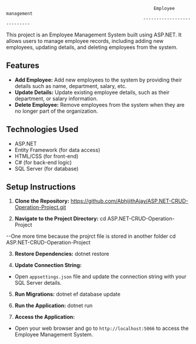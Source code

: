                                                             Employee management 
                                                        ---------------------------
This project is an Employee Management System built using ASP.NET. It allows users to manage employee records, including adding new employees, updating details, and deleting employees from the system.

## Features

- **Add Employee:** Add new employees to the system by providing their details such as name, department, salary, etc.
- **Update Details:** Update existing employee details, such as their department, or salary information.
- **Delete Employee:** Remove employees from the system when they are no longer part of the organization.

## Technologies Used

- ASP.NET
- Entity Framework (for data access)
- HTML/CSS (for front-end)
- C# (for back-end logic)
- SQL Server (for database)

## Setup Instructions

1. **Clone the Repository:**
https://github.com/AbhijithAjay/ASP.NET-CRUD-Operation-Project.git

2. **Navigate to the Project Directory:**
cd ASP.NET-CRUD-Operation-Project

--One more time because the projrct file is stored in another folder
cd ASP.NET-CRUD-Operation-Project

3. **Restore Dependencies:**
dotnet restore

4. **Update Connection String:**
- Open `appsettings.json` file and update the connection string with your SQL Server details.

5. **Run Migrations:**
dotnet ef database update

6. **Run the Application:**
dotnet run

7. **Access the Application:**
- Open your web browser and go to `http://localhost:5066` to access the Employee Management System.
